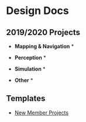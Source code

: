 # Design Docs

## 2019/2020 Projects

* **Mapping & Navigation**
    *

* **Perception**
    * 

* **Simulation**
    * 

* **Other**
    * 

## Templates

* [New Member Projects](new_member_project.md)
